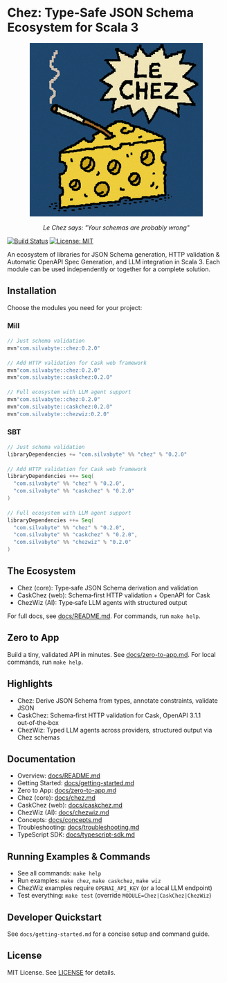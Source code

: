 # Chez: Type-Safe JSON Schema Ecosystem for Scala 3

<div align="center">
  <img src="assets/lechez.png" alt="Le Chez - The smoking cheese that judges your schemas" width="400">
  
  *Le Chez says: "Your schemas are probably wrong"*
</div>

[![Build Status](https://img.shields.io/badge/build-passing-brightgreen.svg)](https://github.com/silvabyte/scalaschemaz)
[![License: MIT](https://img.shields.io/badge/License-MIT-yellow.svg)](https://opensource.org/licenses/MIT)

An ecosystem of libraries for JSON Schema generation, HTTP validation & Automatic OpenAPI Spec Generation, and LLM integration in Scala 3. Each module can be used independently or together for a complete solution.

## Installation

Choose the modules you need for your project:

### Mill

```scala
// Just schema validation
mvn"com.silvabyte::chez:0.2.0"

// Add HTTP validation for Cask web framework
mvn"com.silvabyte::chez:0.2.0"
mvn"com.silvabyte::caskchez:0.2.0"

// Full ecosystem with LLM agent support
mvn"com.silvabyte::chez:0.2.0"
mvn"com.silvabyte::caskchez:0.2.0"
mvn"com.silvabyte::chezwiz:0.2.0"
```

### SBT

```scala
// Just schema validation
libraryDependencies += "com.silvabyte" %% "chez" % "0.2.0"

// Add HTTP validation for Cask web framework
libraryDependencies ++= Seq(
  "com.silvabyte" %% "chez" % "0.2.0",
  "com.silvabyte" %% "caskchez" % "0.2.0"
)

// Full ecosystem with LLM agent support
libraryDependencies ++= Seq(
  "com.silvabyte" %% "chez" % "0.2.0",
  "com.silvabyte" %% "caskchez" % "0.2.0",
  "com.silvabyte" %% "chezwiz" % "0.2.0"
)
```

## The Ecosystem

- Chez (core): Type‑safe JSON Schema derivation and validation
- CaskChez (web): Schema‑first HTTP validation + OpenAPI for Cask
- ChezWiz (AI): Type‑safe LLM agents with structured output

For full docs, see [docs/README.md](./docs/README.md). For commands, run `make help`.

## Zero to App

Build a tiny, validated API in minutes. See [docs/zero-to-app.md](./docs/zero-to-app.md).
For local commands, run `make help`.

## Highlights

- Chez: Derive JSON Schema from types, annotate constraints, validate JSON
- CaskChez: Schema‑first HTTP validation for Cask, OpenAPI 3.1.1 out‑of‑the‑box
- ChezWiz: Typed LLM agents across providers, structured output via Chez schemas

## Documentation

- Overview: [docs/README.md](./docs/README.md)
- Getting Started: [docs/getting-started.md](./docs/getting-started.md)
- Zero to App: [docs/zero-to-app.md](./docs/zero-to-app.md)
- Chez (core): [docs/chez.md](./docs/chez.md)
- CaskChez (web): [docs/caskchez.md](./docs/caskchez.md)
- ChezWiz (AI): [docs/chezwiz.md](./docs/chezwiz.md)
- Concepts: [docs/concepts.md](./docs/concepts.md)
- Troubleshooting: [docs/troubleshooting.md](./docs/troubleshooting.md)
- TypeScript SDK: [docs/typescript-sdk.md](./docs/typescript-sdk.md)

## Running Examples & Commands

- See all commands: `make help`
- Run examples: `make chez`, `make caskchez`, `make wiz`
- ChezWiz examples require `OPENAI_API_KEY` (or a local LLM endpoint)
- Test everything: `make test` (override `MODULE=Chez|CaskChez|ChezWiz`)

## Developer Quickstart

See `docs/getting-started.md` for a concise setup and command guide.

## License

MIT License. See [LICENSE](LICENSE) for details.
